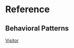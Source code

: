# Reference
## Behavioral Patterns
[Visitor](https://github.com/NikiforovAll/design-patterns-playground/tree/master/Visitor)
